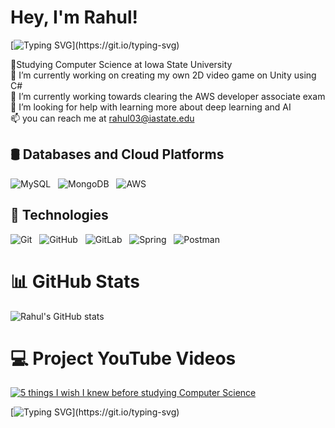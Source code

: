 # Hey, I'm Rahul!
[![Typing SVG](https://readme-typing-svg.demolab.com/?lines=Welcome+to+my+Github+Profile;Feel+Free+to+explore!;)](https://git.io/typing-svg)

🏫Studying Computer Science at Iowa State University<br>🔭 I’m currently working on creating my own 2D video game on Unity using C#<br>🌱 I’m currently working towards clearing the AWS developer associate exam<br>🤔 I’m looking for help with learning more about deep learning and AI<br>📫 you can reach me at rahul03@iastate.edu

## 🛢️ Databases and Cloud Platforms
![MySQL](https://ezicons.cftutorial.workers.dev/icons/?icons=skills-dark-mysql) &nbsp; ![MongoDB](https://ezicons.cftutorial.workers.dev/icons/?icons=skills-dark-mongodb) &nbsp; ![AWS](https://ezicons.cftutorial.workers.dev/icons/?icons=skills-dark-aws)
## 🔧 Technologies
![Git](https://ezicons.cftutorial.workers.dev/icons/?icons=skills-dark-git) &nbsp; ![GitHub](https://ezicons.cftutorial.workers.dev/icons/?icons=skills-dark-github) &nbsp; ![GitLab](https://ezicons.cftutorial.workers.dev/icons/?icons=skills-dark-gitlab) &nbsp; ![Spring](https://ezicons.cftutorial.workers.dev/icons/?icons=skills-dark-spring) &nbsp; ![Postman](https://ezicons.cftutorial.workers.dev/icons/?icons=skills-dark-postman) &nbsp; 


# 📊 GitHub Stats
![Rahul's GitHub stats](https://github-readme-stats.vercel.app/api?username=RahulSudev03&show_icons=true&theme=tokyonight)

# 💻 Project YouTube Videos
<!-- YouTube video cards from https://github.com/DenverCoder1/github-readme-youtube-cards -->
<!-- BEGIN YOUTUBE-CARDS -->
[![5 things I wish I knew before studying Computer Science](https://ytcards.demolab.com/?id=Gz98lBQAvKM&title=CyStudy&lang=en&timestamp=1714626000&background_color=%230d1117&title_color=%23ffffff&stats_color=%23dedede&max_title_lines=1&width=250&border_radius=5&duration=333 "CyStudy")](https://www.youtube.com/watch?v=Gz98lBQAvKM)
<!-- END YOUTUBE-CARDS -->



[![Typing SVG](https://readme-typing-svg.demolab.com/?lines=Thanks+for+stopping+by;Feel+Free+to+reach+out!;)](https://git.io/typing-svg)

